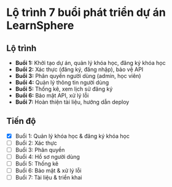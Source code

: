 # Lộ trình 7 buổi phát triển dự án LearnSphere

## Lộ trình
- **Buổi 1:** Khởi tạo dự án, quản lý khóa học, đăng ký khóa học
- **Buổi 2:** Xác thực (đăng ký, đăng nhập), bảo vệ API
- **Buổi 3:** Phân quyền người dùng (admin, học viên)
- **Buổi 4:** Quản lý thông tin người dùng
- **Buổi 5:** Thống kê, xem lịch sử đăng ký
- **Buổi 6:** Bảo mật API, xử lý lỗi
- **Buổi 7:** Hoàn thiện tài liệu, hướng dẫn deploy

## Tiến độ
- [x] Buổi 1: Quản lý khóa học & đăng ký khóa học
- [ ] Buổi 2: Xác thực
- [ ] Buổi 3: Phân quyền
- [ ] Buổi 4: Hồ sơ người dùng
- [ ] Buổi 5: Thống kê
- [ ] Buổi 6: Bảo mật & xử lý lỗi
- [ ] Buổi 7: Tài liệu & triển khai
